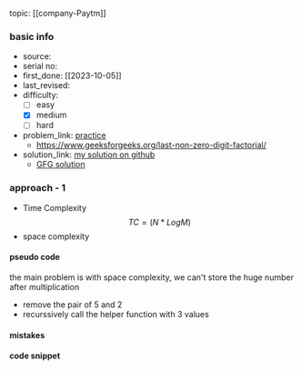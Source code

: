 topic: [[company-Paytm]]

### basic info
- source: 
- serial no:
- first_done: [[2023-10-05]]
- last_revised:
- difficulty:
	- [ ] easy
	- [x] medium
	- [ ] hard
- problem_link: [practice](https://practice.geeksforgeeks.org/problems/last-non-zero-digit-in-factorial5846/1)
	- https://www.geeksforgeeks.org/last-non-zero-digit-factorial/
- solution_link: [my solution on github](https://github.com/shadow-1310/DSA_practice/blob/master/company_specific/paytm/last_nonzero_factorial.py)
	- [GFG solution](https://www.geeksforgeeks.org/last-non-zero-digit-factorial/)

### approach - 1
- Time Complexity $$TC = (N* LogM)$$
- space complexity

#### pseudo code
the main problem is with space complexity, we can't store the huge number after multiplication
- remove the pair of 5 and 2
- recurssively call the helper function with 3 values
#### mistakes

#### code snippet
```python

```